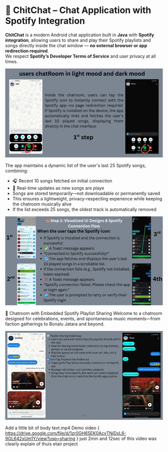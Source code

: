 # 🎵 ChitChat – Chat Application with Spotify Integration

**ChitChat** is a modern Android chat application built in **Java** with **Spotify integration**, allowing users to share and play their Spotify playlists and songs directly inside the chat window — **no external browser or app redirection required**.  
We respect **Spotify’s Developer Terms of Service** and user privacy at all times.

![image alt](https://github.com/Batt914/ChitChat/blob/master/Screenshot%202025-08-13%20220308.png?raw=true)


The app maintains a dynamic list of the user's last 25 Spotify songs, combining:
- 🎧 Recent 10 songs fetched on initial connection
- 🔄 Real-time updates as new songs are playe
- Songs are stored temporarily—not downloadable or permanently saved
- This ensures a lightweight, privacy-respecting experience while keeping the chatroom musically alive
- If the list exceeds 25 songs, the oldest track is automatically removed

![image_alt](https://github.com/Batt914/ChitChat/blob/master/Screenshot%202025-08-15%20071942.png?raw=true)

🎉 Chatroom with Embedded Spotify Playlist Sharing
Welcome to a chatroom designed for celebrations, events, and spontaneous music moments—from faction gatherings to Bonalu Jatara and beyond.

![image_alt](https://github.com/Batt914/ChitChat/blob/master/Screenshot%202025-08-15%20083533.png?raw=true)

Add a little bit of body text.mp4
Demo video { https://drive.google.com/file/d/1zr0GH65EK0AcvTNjDxL6-9GL642xUm1Y/view?usp=sharing } just 2min and 12sec of this video was clearly explain of thuis etair project 
